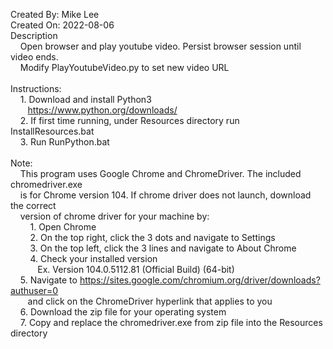 Created By: Mike Lee<br />
Created On: 2022-08-06<br />
Description<br />
&nbsp;&nbsp;&nbsp;&nbsp;Open browser and play youtube video. Persist browser session until video ends.<br />
&nbsp;&nbsp;&nbsp;&nbsp;Modify PlayYoutubeVideo.py to set new video URL
<br /><br />
Instructions:<br />
&nbsp;&nbsp;&nbsp;&nbsp;1. Download and install Python3<br />
&nbsp;&nbsp;&nbsp;&nbsp;&nbsp;&nbsp;&nbsp;https://www.python.org/downloads/<br />
&nbsp;&nbsp;&nbsp;&nbsp;2. If first time running, under Resources directory run InstallResources.bat<br />
&nbsp;&nbsp;&nbsp;&nbsp;3. Run RunPython.bat
<br /><br />
Note:<br />
&nbsp;&nbsp;&nbsp;&nbsp;This program uses Google Chrome and ChromeDriver. The included chromedriver.exe<br />
&nbsp;&nbsp;&nbsp;&nbsp;is for Chrome version 104. If chrome driver does not launch, download the correct<br />
&nbsp;&nbsp;&nbsp;&nbsp;version of chrome driver for your machine by:<br />
&nbsp;&nbsp;&nbsp;&nbsp;&nbsp;&nbsp;&nbsp;&nbsp;1. Open Chrome<br />
&nbsp;&nbsp;&nbsp;&nbsp;&nbsp;&nbsp;&nbsp;&nbsp;2. On the top right, click the 3 dots and navigate to Settings<br />
&nbsp;&nbsp;&nbsp;&nbsp;&nbsp;&nbsp;&nbsp;&nbsp;3. On the top left, click the 3 lines and navigate to About Chrome<br />
&nbsp;&nbsp;&nbsp;&nbsp;&nbsp;&nbsp;&nbsp;&nbsp;4. Check your installed version<br />
&nbsp;&nbsp;&nbsp;&nbsp;&nbsp;&nbsp;&nbsp;&nbsp;&nbsp;&nbsp;&nbsp;Ex. Version 104.0.5112.81 (Official Build) (64-bit)<br />
&nbsp;&nbsp;&nbsp;&nbsp;5. Navigate to https://sites.google.com/chromium.org/driver/downloads?authuser=0<br />
&nbsp;&nbsp;&nbsp;&nbsp;&nbsp;&nbsp;&nbsp;and click on the ChromeDriver hyperlink that applies to you<br />
&nbsp;&nbsp;&nbsp;&nbsp;6. Download the zip file for your operating system<br />
&nbsp;&nbsp;&nbsp;&nbsp;7. Copy and replace the chromedriver.exe from zip file into the Resources directory